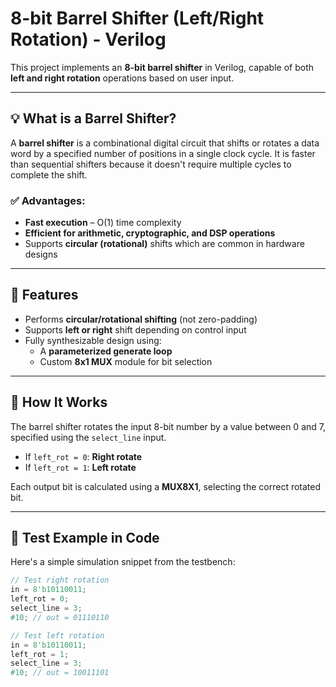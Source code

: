 # 8-bit Barrel Shifter (Left/Right Rotation) - Verilog

This project implements an **8-bit barrel shifter** in Verilog, capable of both **left and right rotation** operations based on user input.

---

## 💡 What is a Barrel Shifter?

A **barrel shifter** is a combinational digital circuit that shifts or rotates a data word by a specified number of positions in a single clock cycle. It is faster than sequential shifters because it doesn't require multiple cycles to complete the shift.

### ✅ Advantages:
- **Fast execution** – O(1) time complexity
- **Efficient for arithmetic, cryptographic, and DSP operations**
- Supports **circular (rotational)** shifts which are common in hardware designs

---

## 🔧 Features

- Performs **circular/rotational shifting** (not zero-padding)
- Supports **left or right** shift depending on control input
- Fully synthesizable design using:
  - A **parameterized generate loop**
  - Custom **8x1 MUX** module for bit selection

---

## 🧠 How It Works

The barrel shifter rotates the input 8-bit number by a value between 0 and 7, specified using the `select_line` input.

- If `left_rot = 0`: **Right rotate**
- If `left_rot = 1`: **Left rotate**

Each output bit is calculated using a **MUX8X1**, selecting the correct rotated bit.

---

## 🧪 Test Example in Code

Here's a simple simulation snippet from the testbench:

```verilog
// Test right rotation
in = 8'b10110011;
left_rot = 0;
select_line = 3;
#10; // out = 01110110

// Test left rotation
in = 8'b10110011;
left_rot = 1;
select_line = 3;
#10; // out = 10011101
